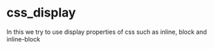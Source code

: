 # css_display
In this we try to use display properties of css such as inline, block and inline-block 
